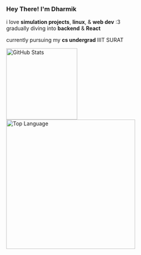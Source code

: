 ### Hey There! I'm Dharmik

i love **simulation projects**, **linux**, & **web dev** :3   
gradually diving into **backend** & **React**


currently pursuing my **cs undergrad** IIIT SURAT

<div>
<a href="https://github.com/anuraghazra/github-readme-stats?tab=readme-ov-file#github-stats-card"><img height="190" align="center" alt="GitHub Stats" src="https://github-readme-stats.vercel.app/api?username=dharmikumretiya&show_icons=true&custom_title=GitHub+Statistics&title_color=cba6f7&theme=catppuccin_mocha&border_color=45475a"/></a>
<a href="https://github.com/anuraghazra/github-readme-stats?tab=readme-ov-file#top-languages-card"><img width="345" align="center" alt="Top Language" src="https://github-readme-stats.vercel.app/api/top-langs/?username=dharmikumretiya&layout=compact&title_color=cba6f7&theme=catppuccin_mocha&border_color=45475a"/></a>
</div>
